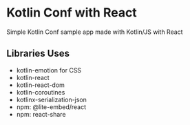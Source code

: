 # Kotlin Conf with React

Simple Kotlin Conf sample app made with Kotlin/JS with React

## Libraries Uses
- kotlin-emotion for CSS
- kotlin-react
- kotlin-react-dom
- kotlin-coroutines
- kotlinx-serialization-json
- npm: @lite-embed/react
- npm: react-share